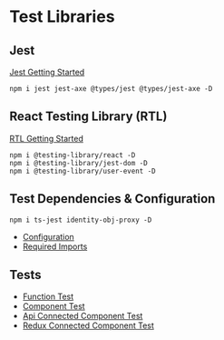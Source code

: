 # Test Libraries

## Jest

[Jest Getting Started](<https://jestjs.io/docs/en/getting-started.html>)

```shell
npm i jest jest-axe @types/jest @types/jest-axe -D
```

## React Testing Library (RTL)

[RTL Getting Started](<https://testing-library.com/docs/intro>)

```shell
npm i @testing-library/react -D
npm i @testing-library/jest-dom -D
npm i @testing-library/user-event -D
```

## Test Dependencies & Configuration

```shell
npm i ts-jest identity-obj-proxy -D
```

* [Configuration](<./jest.config.js>)
* [Required Imports](<./src/setupTests.ts>)

## Tests

* [Function Test](<./src/__tests__/function.test.tsx>)
* [Component Test](<./src/__tests__/component.test.tsx>)
* [Api Connected Component Test](<./src/__tests__/api.test.tsx>)
* [Redux Connected Component Test](<./src/__tests__/redux.test.tsx>)
